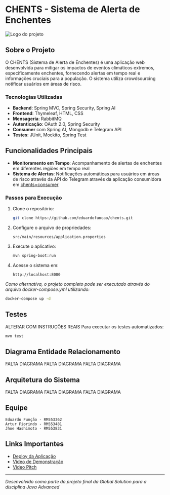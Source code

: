 # CHENTS - Sistema de Alerta de Enchentes

![Logo do projeto](https://github.com/user-attachments/assets/3c0bf63a-5bbf-4c68-b222-d2606ec31377)

## Sobre o Projeto

O CHENTS (Sistema de Alerta de Enchentes) é uma aplicação web desenvolvida para mitigar os impactos de eventos climáticos extremos, especificamente enchentes, fornecendo alertas em tempo real e informações cruciais para a população. O sistema utiliza crowdsourcing notificar usuários em áreas de risco.

### Tecnologias Utilizadas

- **Backend**: Spring MVC, Spring Security, Spring AI
- **Frontend**: Thymeleaf, HTML, CSS
- **Mensageria**: RabbitMQ
- **Autenticação**: OAuth 2.0, Spring Security
- **Consumer** com Spring AI, Mongodb e Telegram API
- **Testes**: JUnit, Mockito, Spring Test

## Funcionalidades Principais

- **Monitoramento em Tempo**: Acompanhamento de alertas de enchentes em diferentes regiões em tempo real
- **Sistema de Alertas**: Notificações automáticas para usuários em áreas de risco através da API do Telegram através da aplicação consumidora em [chents=consumer](github.com/eduardofuncao/chents-consumer)

### Passos para Execução

1. Clone o repositório:
   ```bash
   git clone https://github.com/eduardofuncao/chents.git
   ```

2. Configure o arquivo de propriedades:
   ```
   src/main/resources/application.properties
   ```

3. Execute o aplicativo:
   ```bash
   mvn spring-boot:run
   ```

4. Acesse o sistema em:
   ```
   http://localhost:8080
   ```

*Como alternativa, o projeto completo pode ser executado através do arquivo docker-compose.yml utilizando:*
```bash
docker-compose up -d
```

## Testes

ALTERAR COM INSTRUÇÕES REAIS
Para executar os testes automatizados:

```bash
mvn test
```

## Diagrama Entidade Relacionamento

FALTA DIAGRAMA
FALTA DIAGRAMA
FALTA DIAGRAMA

## Arquitetura do Sistema

FALTA DIAGRAMA
FALTA DIAGRAMA
FALTA DIAGRAMA

## Equipe
    Eduardo Função - RM553362
    Artur Fiorindo - RM553481
    Jhoe Hashimoto - RM553831


## Links Importantes

- [Deploy da Aplicação](#)
- [Vídeo de Demonstração](#)
- [Vídeo Pitch](#)

---

*Desenvolvido como parte do projeto final da Global Solution para a disciplina Java Advanced*
